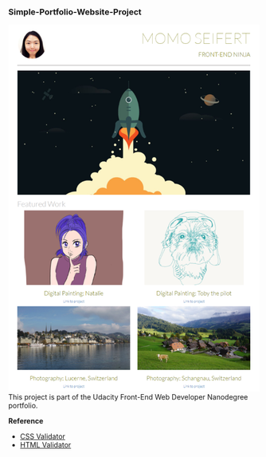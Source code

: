 ### Simple-Portfolio-Website-Project
![screenshot](/screenshot.png)
This project is part of the Udacity Front-End Web Developer Nanodegree portfolio. 

**Reference**
- [CSS Validator](https://jigsaw.w3.org/css-validator/#validate_by_input)
- [HTML Validator](https://validator.w3.org/#validate_by_input)
